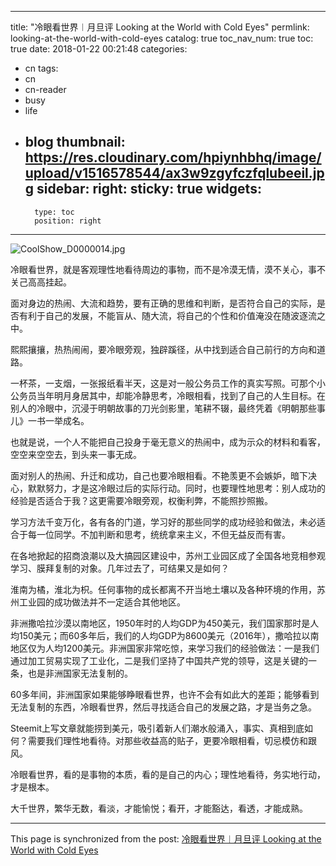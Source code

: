 
---
title: "冷眼看世界︱月旦评 Looking at the World with Cold Eyes"
permlink: looking-at-the-world-with-cold-eyes
catalog: true
toc_nav_num: true
toc: true
date: 2018-01-22 00:21:48
categories:
- cn
tags:
- cn
- cn-reader
- busy
- life
- blog
thumbnail: https://res.cloudinary.com/hpiynhbhq/image/upload/v1516578544/ax3w9zgyfczfqlubeeil.jpg
sidebar:
    right:
        sticky: true
widgets:
    -
        type: toc
        position: right
---


![CoolShow_D0000014.jpg](https://res.cloudinary.com/hpiynhbhq/image/upload/v1516578544/ax3w9zgyfczfqlubeeil.jpg)

冷眼看世界，就是客观理性地看待周边的事物，而不是冷漠无情，漠不关心，事不关己高高挂起。

面对身边的热闹、大流和趋势，要有正确的思维和判断，是否符合自己的实际，是否有利于自己的发展，不能盲从、随大流，将自己的个性和价值淹没在随波逐流之中。

熙熙攘攘，热热闹闹，要冷眼旁观，独辟蹊径，从中找到适合自己前行的方向和道路。

一杯茶，一支烟，一张报纸看半天，这是对一般公务员工作的真实写照。可那个小公务员当年明月身居其中，却能冷静思考，冷眼相看，找到了自己的人生目标。在别人的冷眼中，沉浸于明朝故事的刀光剑影里，笔耕不辍，最终凭着《明朝那些事儿》一书一举成名。

也就是说，一个人不能把自己投身于毫无意义的热闹中，成为示众的材料和看客，空空来空空去，到头来一事无成。

面对别人的热闹、升迁和成功，自己也要冷眼相看。不艳羡更不会嫉妒，暗下决心，默默努力，才是这冷眼过后的实际行动。同时，也要理性地思考：别人成功的经验是否适合于我？这更需要冷眼旁观，权衡利弊，不能照抄照搬。

学习方法千变万化，各有各的门道，学习好的那些同学的成功经验和做法，未必适合于每一位同学。不加判断和思考，统统拿来主义，不但无益反而有害。

在各地掀起的招商浪潮以及大搞园区建设中，苏州工业园区成了全国各地竞相参观学习、膜拜复制的对象。几年过去了，可结果又是如何？

淮南为橘，淮北为枳。任何事物的成长都离不开当地土壤以及各种环境的作用，苏州工业园的成功做法并不一定适合其他地区。

非洲撒哈拉沙漠以南地区，1950年时的人均GDP为450美元，我们国家那时是人均150美元；而60多年后，我们的人均GDP为8600美元（2016年），撒哈拉以南地区仅为人均1200美元。非洲国家非常吃惊，来学习我们的经验做法：一是我们通过加工贸易实现了工业化，二是我们坚持了中国共产党的领导，这是关键的一条，也是非洲国家无法复制的。

60多年间，非洲国家如果能够睁眼看世界，也许不会有如此大的差距；能够看到无法复制的东西，冷眼看世界，然后寻找适合自己的发展之路，才是当务之急。 

Steemit上写文章就能捞到美元，吸引着新人们潮水般涌入，事实、真相到底如何？需要我们理性地看待。对那些收益高的贴子，更要冷眼相看，切忌模仿和跟风。

冷眼看世界，看的是事物的本质，看的是自己的内心；理性地看待，务实地行动，才是根本。

大千世界，繁华无数，看淡，才能愉悦；看开，才能豁达，看透，才能成熟。



- - -

This page is synchronized from the post: [冷眼看世界︱月旦评 Looking at the World with Cold Eyes](https://steemit.com/@bring/looking-at-the-world-with-cold-eyes)
